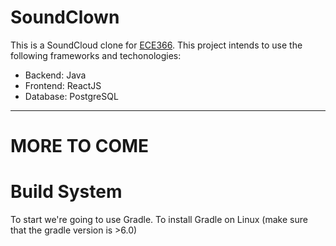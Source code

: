 # SoundClown
This is a SoundCloud clone for [ECE366](https://cooper.edu/engineering/courses/electrical-and-computer-engineering-undergraduate/ece-366).
This project intends to use the following frameworks and techonologies:
* Backend: Java
* Frontend: ReactJS
* Database: PostgreSQL


---
# MORE TO COME

# Build System
To start we're going to use Gradle.
To install Gradle on Linux (make sure that the gradle version is >6.0)
